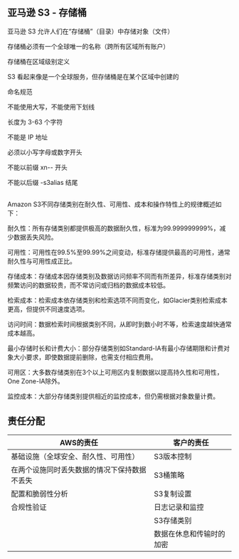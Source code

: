## 亚马逊 S3 - 存储桶

亚马逊 S3 允许人们在“存储桶”（目录）中存储对象（文件）

存储桶必须有一个全球唯一的名称（跨所有区域所有账户）

存储桶在区域级别定义

S3 看起来像是一个全球服务，但存储桶是在某个区域中创建的

命名规范

不能使用大写，不能使用下划线

长度为 3-63 个字符

不能是 IP 地址

必须以小写字母或数字开头

不能以前缀 xn-- 开头

不能以后缀 -s3alias 结尾

## 
Amazon S3不同存储类别在耐久性、可用性、成本和操作特性上的规律概述如下：

耐久性：所有存储类别都提供极高的数据耐久性，标准为99.999999999%，减少数据丢失风险。

可用性：可用性在99.5%至99.99%之间变动，标准存储提供最高的可用性，通常耐久性与可用性成正比。

存储成本：存储成本因存储类别及数据访问频率不同而有所差异，标准存储类别对频繁访问的数据较贵，而不常访问或归档的数据成本较低。

检索成本：检索成本依存储类别和检索选项不同而变化，如Glacier类别检索成本更高，但提供不同速度选项。

访问时间：数据检索时间根据类别不同，从即时到数小时不等，检索速度越快通常成本越高。

最小存储时长和计费大小：部分存储类别如Standard-IA有最小存储期限和计费对象大小要求，即使数据提前删除，也需支付相应费用。

可用区：大多数存储类别在3个以上可用区内复制数据以提高持久性和可用性，One Zone-IA除外。

监控成本：大部分存储类别提供相近的监控成本，但仍需根据对象数量计费。

## 责任分配

| AWS的责任                                    | 客户的责任            |
|---------------------------------------------|----------------------|
| 基础设施（全球安全、耐久性、可用性）                | S3版本控制          |
| 在两个设施同时丢失数据的情况下保持数据不丢失              | S3桶策略            |
| 配置和脆弱性分析                                | S3复制设置          |
| 合规性验证                                    | 日志记录和监控        |
|                                              | S3存储类别          |
|                                              | 数据在休息和传输时的加密 |
